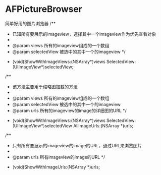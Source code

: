 # AFPictureBrowser
简单好用的图片浏览器
/**
 *  已知所有要展示的imageview，选择其中一个imageview作为优先查看对象
 *
 *  @param views        所有的imageview组成的一个数组
 *  @param selectedView 被选中的其中一个的imageview
 */
- (void)ShowWithImageViews:(NSArray*)views SelectedView:(UIImageView*)selectedView;

/**
 *  该方法主要用于缩略图加载的方法
 *
 *  @param views        所有的imageview组成的一个数组
 *  @param selectedView 被选中的其中一个的imageview
 *  @param urls          所有的imageview的image的详细图的URL
 */
- (void)ShowWithImageViews:(NSArray*)views SelectedView:(UIImageView*)selectedView AllImageUrls:(NSArray *)urls;

/**
 *  只有所有要展示的imageview的image的URL，通过URL来浏览图片
 *
 *  @param urls 所有imageview的image的URL
 */
- (void)ShowWithImageUrls:(NSArray *)urls;
